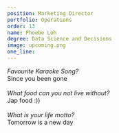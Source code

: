 ```yaml
---
position: Marketing Director
portfolio: Operations
order: 13
name: Phoebe Loh
degree: Data Science and Decisions
image: upcoming.png
one_line:
---
```

*Favourite Karaoke Song?*
<br>
Since you been gone
<br><br>
*What food can you not live without?*
<br>
Jap food :))
<br><br>
*What is your life motto?*
<br>
Tomorrow is a new day